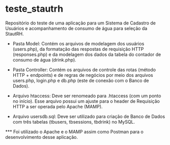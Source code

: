 # teste_stautrh
Repositório do teste de uma aplicação para um Sistema de Cadastro de Usuários e acompanhamento de consumo de água para seleção da StautRH.

* Pasta Model: 
Contém os arquivos de modelagem dos usuários (users.php), da formatação das respostas de requisição HTTP (responses.php) e da modelagem dos dados da tabela do contador de consumo de água (drink.php).

* Pasta Controller:
Contém os arquivos de controle das rotas (método HTTP + endpoints) e de regras de negócios por meio dos arquivos users.php, login.php e db.php (este de conexão com o Banco de Dados).

* Arquivo htaccess: Deve ser renomeado para .htaccess (com um ponto no início). Esse arquivo possui um ajuste para o header de Requisição HTTP a ser operada pelo Apache (MAMP).

* Arquivo usersdb.sql: Deve ser utilizado para criação de Banco de Dados com três tabelas (tbusers, tbsessions, tbdrink) no MySQL.

*** Foi utilizado o Apache e o MAMP assim como Postman para o desenvolvimento desse aplicação.
